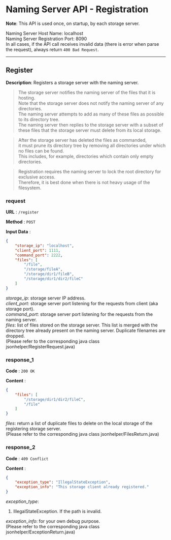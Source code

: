 # Naming Server API - Registration

**Note**: This API is used once, on startup, by each storage server.

Naming Server Host Name: localhost  
Naming Server Registration Port: 8090  
In all cases, if the API call receives invalid data (there is error when parse the request), always return `400 Bad Request`.

------

## Register

**Description**: Registers a storage server with the naming server.

> The storage server notifies the naming server of the files that it is hosting.  
> Note that the storage server does not notify the naming server of any directories.  
> The naming server attempts to add as many of these files as possible to its directory tree.  
> The naming server then replies to the storage server with a subset of these files that the storage server must delete from its local storage.  

> After the storage server has deleted the files as commanded,  
> it must prune its directory tree by removing all directories under which no files can be found.  
> This includes, for example, directories which contain only empty directories.  

> Registration requires the naming server to lock the root directory for exclusive access.  
> Therefore, it is best done when there is not heavy usage of the filesystem.

### request

**URL** : `/register`

**Method** : `POST`

**Input Data** :

```json
{
    "storage_ip": "localhost",
    "client_port": 1111,
    "command_port": 2222,
    "files": [
        "/file",
        "/storage/fileA",
        "/storage/dir1/fileB",
        "/storage/dir1/dir2/fileC"
    ]
}
```

*storage_ip*: storage server IP address.  
*client_port*: storage server port listening for the requests from client (aka storage port).  
*command_port*: storage server port listening for the requests from the naming server.  
*files*: list of files stored on the storage server. This list is merged with the directory tree already present on the naming server. Duplicate filenames are dropped.  
(Please refer to the corresponding java class jsonhelper/RegisterRequest.java)

### response_1

**Code** : `200 OK`

**Content** :

```json
{
    "files": [
        "/storage/dir1/dir2/fileC",
        "/file"
    ]
}
```

*files*: return a list of duplicate files to delete on the local storage of the registering storage server.  
(Please refer to the corresponding java class jsonhelper/FilesReturn.java)

### response_2

**Code** : `409 Conflict`

**Content** :

```json
{
    "exception_type": "IllegalStateException",
    "exception_info": "This storage client already registered."
}
```

*exception_type*:

1. IllegalStateException. If the path is invalid.

*exception_info*: for your own debug purpose.  
(Please refer to the corresponding java class jsonhelper/ExceptionReturn.java)
